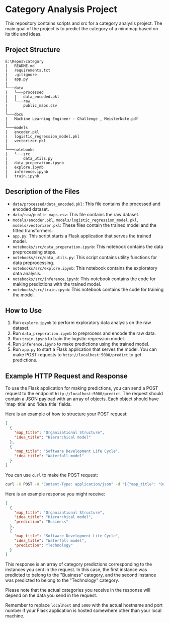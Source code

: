 # Category Analysis Project

This repository contains scripts and src for a category analysis project. The main goal of the project is to predict the category of a mindmap based on its title and ideas.

## Project Structure

```
E:\Repos\category
|   README.md
|   requirements.txt
|   .gitignore
|   app.py
|
└───data
|   └───processed
|   |   data_encoded.pkl
|   └───raw
|       public_maps.csv
|
└───docu
|   Machine Learning Engineer - Challenge _ MeisterNote.pdf
|
└───models
|   encoder.pkl
|   logistic_regression_model.pkl
|   vectorizer.pkl
|
└───notebooks
|   └───src
|       data_utils.py
|   data_preperation.ipynb
|   explore.ipynb
|   inference.ipynb
|   train.ipynb
```

## Description of the Files

- `data/processed/data_encoded.pkl`: This file contains the processed and encoded dataset.
- `data/raw/public_maps.csv`: This file contains the raw dataset.
- `models/encoder.pkl`, `models/logistic_regression_model.pkl`, `models/vectorizer.pkl`: These files contain the trained model and the fitted transformers.
- `app.py`: This script starts a Flask application that serves the trained model.
- `notebooks/src/data_preperation.ipynb`: This notebook contains the data preprocessing steps.
- `notebooks/src/data_utils.py`: This script contains utility functions for data preprocessing.
- `notebooks/src/explore.ipynb`: This notebook contains the exploratory data analysis.
- `notebooks/src/inference.ipynb`: This notebook contains the code for making predictions with the trained model.
- `notebooks/src/train.ipynb`: This notebook contains the code for training the model.

## How to Use

1. Run `explore.ipynb` to perform exploratory data analysis on the raw dataset.
2. Run `data_preperation.ipynb` to preprocess and encode the raw data.
3. Run `train.ipynb` to train the logistic regression model.
4. Run `inference.ipynb` to make predictions using the trained model.
5. Run `app.py` to start a Flask application that serves the model. You can make POST requests to `http://localhost:5000/predict` to get predictions.


## Example HTTP Request and Response

To use the Flask application for making predictions, you can send a POST request to the endpoint `http://localhost:5000/predict`. The request should contain a JSON payload with an array of objects. Each object should have 'map_title' and 'idea_title' fields.

Here is an example of how to structure your POST request:

```json
[
  {
    "map_title": "Organizational Structure",
    "idea_title": "Hierarchical model"
  },
  {
    "map_title": "Software Development Life Cycle",
    "idea_title": "Waterfall model"
  }
]
```

You can use `curl` to make the POST request:

```bash
curl -X POST -H "Content-Type: application/json" -d '[{"map_title": "Organizational Structure", "idea_title": "Hierarchical model"}, {"map_title": "Software Development Life Cycle", "idea_title": "Waterfall model"}]' http://localhost:5000/predict
```

Here is an example response you might receive:

```json
[
  {
    "map_title": "Organizational Structure",
    "idea_title": "Hierarchical model",
    "prediction": "Business"
  },
  {
    "map_title": "Software Development Life Cycle",
    "idea_title": "Waterfall model",
    "prediction": "Technology"
  }
]
```

This response is an array of category predictions corresponding to the instances you sent in the request. In this case, the first instance was predicted to belong to the "Business" category, and the second instance was predicted to belong to the "Technology" category.

Please note that the actual categories you receive in the response will depend on the data you send in the request.

Remember to replace `localhost` and `5000` with the actual hostname and port number if your Flask application is hosted somewhere other than your local machine.